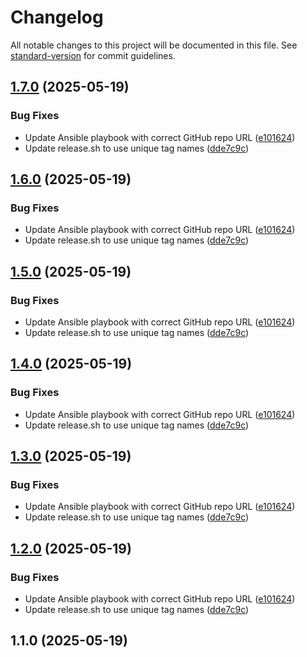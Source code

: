 # Changelog

All notable changes to this project will be documented in this file. See [standard-version](https://github.com/conventional-changelog/standard-version) for commit guidelines.

## [1.7.0](https://github.com/Kevinmrgt/DeploiementContinueEval/compare/v1.1.0...v1.7.0) (2025-05-19)


### Bug Fixes

* Update Ansible playbook with correct GitHub repo URL ([e101624](https://github.com/Kevinmrgt/DeploiementContinueEval/commit/e1016248ef93c8185532fa6e74f291e14a4c4bad))
* Update release.sh to use unique tag names ([dde7c9c](https://github.com/Kevinmrgt/DeploiementContinueEval/commit/dde7c9cfc4dbd890a3a550334a8ad6ad98311209))

## [1.6.0](https://github.com/Kevinmrgt/DeploiementContinueEval/compare/v1.1.0...v1.6.0) (2025-05-19)


### Bug Fixes

* Update Ansible playbook with correct GitHub repo URL ([e101624](https://github.com/Kevinmrgt/DeploiementContinueEval/commit/e1016248ef93c8185532fa6e74f291e14a4c4bad))
* Update release.sh to use unique tag names ([dde7c9c](https://github.com/Kevinmrgt/DeploiementContinueEval/commit/dde7c9cfc4dbd890a3a550334a8ad6ad98311209))

## [1.5.0](https://github.com/Kevinmrgt/DeploiementContinueEval/compare/v1.1.0...v1.5.0) (2025-05-19)


### Bug Fixes

* Update Ansible playbook with correct GitHub repo URL ([e101624](https://github.com/Kevinmrgt/DeploiementContinueEval/commit/e1016248ef93c8185532fa6e74f291e14a4c4bad))
* Update release.sh to use unique tag names ([dde7c9c](https://github.com/Kevinmrgt/DeploiementContinueEval/commit/dde7c9cfc4dbd890a3a550334a8ad6ad98311209))

## [1.4.0](https://github.com/Kevinmrgt/DeploiementContinueEval/compare/v1.1.0...v1.4.0) (2025-05-19)


### Bug Fixes

* Update Ansible playbook with correct GitHub repo URL ([e101624](https://github.com/Kevinmrgt/DeploiementContinueEval/commit/e1016248ef93c8185532fa6e74f291e14a4c4bad))
* Update release.sh to use unique tag names ([dde7c9c](https://github.com/Kevinmrgt/DeploiementContinueEval/commit/dde7c9cfc4dbd890a3a550334a8ad6ad98311209))

## [1.3.0](https://github.com/Kevinmrgt/DeploiementContinueEval/compare/v1.1.0...v1.3.0) (2025-05-19)


### Bug Fixes

* Update Ansible playbook with correct GitHub repo URL ([e101624](https://github.com/Kevinmrgt/DeploiementContinueEval/commit/e1016248ef93c8185532fa6e74f291e14a4c4bad))
* Update release.sh to use unique tag names ([dde7c9c](https://github.com/Kevinmrgt/DeploiementContinueEval/commit/dde7c9cfc4dbd890a3a550334a8ad6ad98311209))

## [1.2.0](https://github.com/Kevinmrgt/DeploiementContinueEval/compare/v1.1.0...v1.2.0) (2025-05-19)


### Bug Fixes

* Update Ansible playbook with correct GitHub repo URL ([e101624](https://github.com/Kevinmrgt/DeploiementContinueEval/commit/e1016248ef93c8185532fa6e74f291e14a4c4bad))
* Update release.sh to use unique tag names ([dde7c9c](https://github.com/Kevinmrgt/DeploiementContinueEval/commit/dde7c9cfc4dbd890a3a550334a8ad6ad98311209))

## 1.1.0 (2025-05-19)
